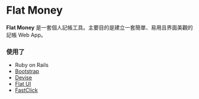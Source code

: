 # Flat Money

**Flat Money** 是一套個人記帳工具。主要目的是建立一套簡單、易用且界面美觀的記帳 Web App。

### 使用了

- Ruby on Rails
- [Bootstrap](http://twitter.github.com/bootstrap/)
- [Devise](https://github.com/plataformatec/devise)
- [Flat UI](http://designmodo.com/demo/flat-ui/)
- [FastClick](https://github.com/ftlabs/fastclick)
